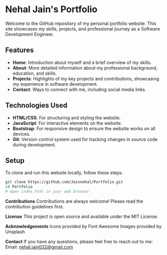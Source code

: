 # Nehal Jain's Portfolio

Welcome to the GitHub repository of my personal portfolio website. This site showcases my skills, projects, and professional journey as a Software Development Engineer.

## Features

- **Home**: Introduction about myself and a brief overview of my skills.
- **About**: More detailed information about my professional background, education, and skills.
- **Projects**: Highlights of my key projects and contributions, showcasing my experience in software development.
- **Contact**: Ways to connect with me, including social media links.

## Technologies Used

- **HTML/CSS**: For structuring and styling the website.
- **JavaScript**: For interactive elements on the website.
- **Bootstrap**: For responsive design to ensure the website works on all devices.
- **Git**: Version control system used for tracking changes in source code during development.

## Setup

To clone and run this website locally, follow these steps:

```bash
git clone https://github.com/Jainnehal/Portfolio.git
cd Portfolio
# Open index.html in your web browser
```

**Contributions**
Contributions are always welcome! Please read the contribution guidelines first.

**License**
This project is open source and available under the MIT License.

**Acknowledgements**
Icons provided by Font Awesome
Images provided by Unsplash

**Contact**
If you have any questions, please feel free to reach out to me:
Email: nehal.jain032@gmail.com

